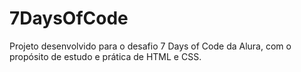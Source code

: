 # 7DaysOfCode
 Projeto desenvolvido para o desafio 7 Days of Code da Alura, com o propósito de estudo e prática de HTML e CSS. 
